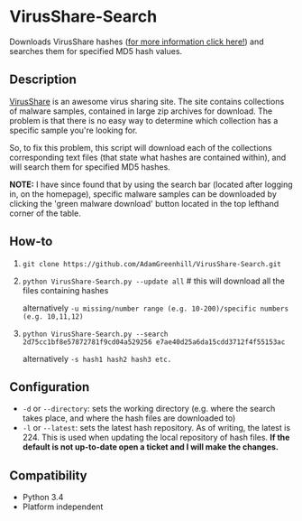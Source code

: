 # VirusShare-Search
Downloads VirusShare hashes ([for more information click here!][2]) and searches them for specified MD5 hash values.

## Description
[VirusShare][1] is an awesome virus sharing site. The site contains collections of malware samples, contained in large zip archives for download. The problem is that there is no easy way to determine which collection has a specific sample you're looking for.

So, to fix this problem, this script will download each of the collections corresponding text files (that state what hashes are contained within), and will search them for specified MD5 hashes.

**NOTE:** I have since found that by using the search bar (located after logging in, on the homepage), specific malware samples can be downloaded by clicking the 'green malware download' button located in the top lefthand corner of the table.

## How-to
1. `git clone https://github.com/AdamGreenhill/VirusShare-Search.git`
2. `python VirusShare-Search.py --update all`   # this will download all the files containing hashes

    alternatively `-u missing/number range (e.g. 10-200)/specific numbers (e.g. 10,11,12)`

3. `python VirusShare-Search.py --search 2d75cc1bf8e57872781f9cd04a529256 e7ae40d25a6da15cdd3712f4f55153ac`

    alternatively `-s hash1 hash2 hash3 etc.`
 
## Configuration
- `-d` or `--directory`: sets the working directory (e.g. where the search takes place, and where the hash files are downloaded to)
- `-l` or `--latest`: sets the latest hash repository. As of writing, the latest is 224. This is used when updating the local repository of hash files. **If the default is not up-to-date open a ticket and I will make the changes.**

## Compatibility
- Python 3.4
- Platform independent

[1]: https://virusshare.com/
[2]: https://virusshare.com/hashes.4n6
